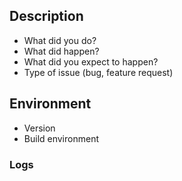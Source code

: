 ## Description

* What did you do?
* What did happen?
* What did you expect to happen?
* Type of issue (bug, feature request)

## Environment

* Version
* Build environment

### Logs
